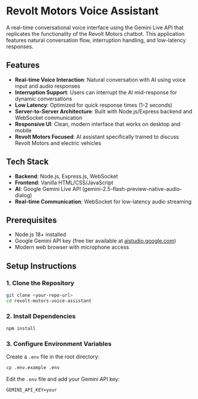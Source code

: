 # Revolt Motors Voice Assistant

A real-time conversational voice interface using the Gemini Live API that replicates the functionality of the Revolt Motors chatbot. This application features natural conversation flow, interruption handling, and low-latency responses.

## Features

- **Real-time Voice Interaction**: Natural conversation with AI using voice input and audio responses
- **Interruption Support**: Users can interrupt the AI mid-response for dynamic conversations
- **Low Latency**: Optimized for quick response times (1-2 seconds)
- **Server-to-Server Architecture**: Built with Node.js/Express backend and WebSocket communication
- **Responsive UI**: Clean, modern interface that works on desktop and mobile
- **Revolt Motors Focused**: AI assistant specifically trained to discuss Revolt Motors and electric vehicles

## Tech Stack

- **Backend**: Node.js, Express.js, WebSocket
- **Frontend**: Vanilla HTML/CSS/JavaScript
- **AI**: Google Gemini Live API (gemini-2.5-flash-preview-native-audio-dialog)
- **Real-time Communication**: WebSocket for low-latency audio streaming

## Prerequisites

- Node.js 18+ installed
- Google Gemini API key (free tier available at [aistudio.google.com](https://aistudio.google.com))
- Modern web browser with microphone access

## Setup Instructions

### 1. Clone the Repository

```bash
git clone <your-repo-url>
cd revolt-motors-voice-assistant
```

### 2. Install Dependencies

```bash
npm install
```

### 3. Configure Environment Variables

Create a `.env` file in the root directory:

```bash
cp .env.example .env
```

Edit the `.env` file and add your Gemini API key:

```env
GEMINI_API_KEY=your
